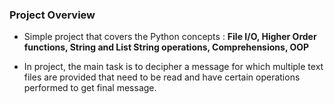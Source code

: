 ### Project Overview

 - Simple project that covers the Python concepts : **File I/O, Higher Order functions, String and List String operations, Comprehensions, OOP**

- In project, the main task is to decipher a message for which multiple text files are provided that need to be read and have certain operations performed to get final message.




